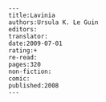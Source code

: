 
    ---
    title:Lavinia
    authors:Ursula K. Le Guin
    editors:
    translator:
    date:2009-07-01
    rating:+
    re-read:
    pages:320
    non-fiction:
    comic:
    published:2008
    ---

    